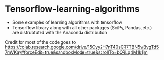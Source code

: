 # Tensorflow-learning-algorithms
- Some examples of learning algorithms with tensorflow
- Tensorflow library along with all other packages (SciPy, Pandas, etc.) are distrubtuted with the Anaconda distribution 


Credit for most of the code goes to https://colab.research.google.com/drive/15Cyy2H7nT40sGR7TBN5wBvgTd57mVKay#forceEdit=true&sandboxMode=true&scrollTo=bQRLq4M1k1jm

